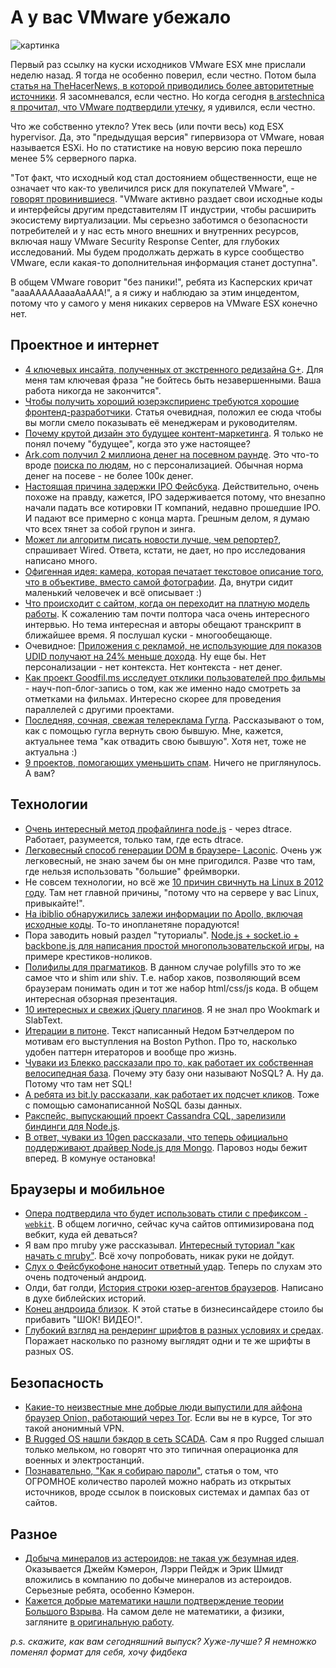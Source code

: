 # А  у вас VMware убежало
![картинка](http://addmeto.cc/images/posts/leak.jpg)

Первый раз ссылку на куски исходников VMware ESX мне прислали неделю назад. Я тогда не особенно поверил, если честно. Потом была [статья на TheHacerNews, в которой приводились более авторитетные источники](http://thehackernews.com/2012/04/vmware-source-code-leaked-by-anonymous.html). Я засомневался, если честно. Но когда сегодня [в arstechnica я прочитал, что VMware подтвердили утечку](http://arstechnica.com/business/news/2012/04/vmware-confirms-source-code-leak-lulzsec-affiliated-hacker-claims-credit.ars), я удивился, если честно.

Что же собственно утекло? Утек весь (или почти весь) код ESX hypervisor. Да, это "предыдущая версия" гипервизора от VMware, новая называется ESXi. Но по статистике на новую версию пока перешло менее 5% серверного парка.

"Тот факт, что исходный код стал достоянием общественности, еще не означает что как-то увеличился риск для покупателей VMware", - [говорят провинившиеся](http://blogs.vmware.com/security/2012/04/vmware-security-note.html). "VMware активно раздает свои исходные коды и интерфейсы другим представителям IT индустрии, чтобы расширить экосистему виртуализации. Мы серьезно заботимся о безопасности потребителей и у нас есть много внешних и внутренних ресурсов, включая нашу VMware Security Response Center, для глубоких исследований. Мы будем продолжать держать в курсе сообщество VMware, если какая-то дополнительная информация станет доступна".

В общем VMware говорит "без паники!", ребята из Касперских кричат "аааАААААаааАаААА!", а я сижу и наблюдаю за этим инцедентом, потому что у самого у меня никаких серверов на VMware ESX конечно нет.




## Проектное и интернет
* [4 ключевых инсайта, полученных от экстренного редизайна G+](http://www.fastcodesign.com/1669571/4-key-insights-from-the-57-day-blitzkrieg-redesign-of-google).  Для меня там ключевая фраза "не бойтесь быть незавершенными. Ваша работа никогда не закончится".
* [Чтобы получить хороший юзерэкспириенс требуются хорошие фронтенд-разработчики](http://www.uxmatters.com/mt/archives/2012/04/great-user-experiences-require-great-front-end-development.php). Статья очевидная, положил ее сюда чтобы вы могли смело показывать её менеджерам и руководителям.
* [Почему крутой дизайн это будущее контент-маркетинга](http://mashable.com/2012/04/25/web-design-future-content-marketing/). Я только не понял почему "будущее", когда это уже настоящее?
* [Ark.com получил 2 миллиона денег на посевном раунде](http://allthingsd.com/20120425/people-search-engine-ark-raises-biggest-y-combinator-seed-round-in-memory/). Это что-то вроде [поиска по людям](http://people.yandex.ru/), но с персонализацией. Обычная норма денег на посеве - не более 100к денег.
* [Настоящая причина задержки IPO Фейсбука](http://venturebeat.com/2012/04/25/facebook-ipo-real-delay/). Действительно, очень похоже на правду, кажется, IPO задерживается потому, что внезапно начали падать все котировки IT компаний, недавно прошедшие IPO. И падают все примерно с конца марта. Грешным делом, я думаю что всех тянет за собой групон и зинга.
* [Может ли алгоритм писать новости лучше, чем репортер?](http://www.wired.com/gadgetlab/2012/04/can-an-algorithm-write-a-better-news-story-than-a-human-reporter/), спрашивает Wired. Ответа, кстати, не дает, но про исследования написано много.
* [Офигенная идея: камера, которая печатает текстовое описание того, что в объективе, вместо самой фотографии](http://mattrichardson.com/Descriptive-Camera/). Да, внутри сидит маленький человечек и всё описывает :)
* [Что происходит с сайтом, когда он переходит на платную модель работы](http://mixergy.com/matthew-wensing-stormpulse-interview/). К сожалению там почти полтора часа очень интересного интервью. Но тема интересная и авторы обещают транскрипт в ближайшее время. Я послушал куски - многообещающе.
* Очевидное: [Приложения с рекламой, не использующие для показов UDID получают на 24% меньше дохода](http://www.appleinsider.com/articles/12/04/25/apps_not_using_udid_data_willl_see_24_less_ad_revenue_study_says.html). Ну еще бы. Нет персонализации - нет контекста. Нет контекста - нет денег.
* [Как проект Goodfil.ms исследует отклики пользователей про фильмы](http://blog.goodfil.ms/blog/2012/04/20/project-ingen/) - науч-поп-блог-запись о том, как же именно надо смотреть за отметками на фильмах. Интересно скорее для проведения параллелей с другими проектами.
* [Последняя, сочная, свежая телереклама Гугла](http://techcrunch.com/2012/04/25/googles-latest-tv-ad-how-chrome-can-help-you-get-your-ex-back/). Рассказывают о том, как с помощью гугла вернуть свою бывшую. Мне, кажется, актуальнее тема "как отвадить свою бывшую". Хотя нет, тоже не актуальна :)
* [9 проектов, помогающих уменьшить спам](http://mashable.com/2012/04/25/junk-mail-digital-tools/). Ничего не приглянулось. А вам?

## Технологии
* [Очень интересный метод профайлинга node.js](http://dtrace.org/blogs/dap/2012/04/25/profiling-node-js/) - через dtrace. Работает, разумеется, только там, где есть dtrace.
* [Легковесный способ генерации DOM в браузере- Laconic](http://joestelmach.github.com/laconic/). Очень уж легковесный, не знаю зачем бы он мне пригодился. Разве что там, где нельзя использовать "большие" фреймворки.
* Не совсем технологии, но всё же [10 причин свичнуть на Linux в 2012 году](http://www.pcworld.com/businesscenter/article/246866/10_reasons_to_switch_to_linux_in_2012.html). Там нет главной причины, "потому что на сервере у вас Linux, привыкайте!".
* [На ibiblio обнаружились залежи информации по Apollo, включая исходные коды](http://www.ibiblio.org/apollo/links.html). То-то инопланетяне порадуются!
* Пора заводить новый раздел "туториалы". [Node.js + socket.io + backbone.js для написания простой многопользовательской игры](http://tech.loku.com/2012/04/25/tic-tac-node-part-iii-putting-it-all-together/), на примере крестиков-ноликов.
* [Полифилы для прагматиков](http://lojjic.github.com/html5denver-polyfills/slides.html). В данном случае polyfills это то же самое что и shim или shiv. Т.е. набор хаков, позволяющий всем браузерам понимать один и тот же набор html/css/js кода. В общем интересная обзорная презентация.
* [10 интересных и свежих jQuery плагинов](http://webdesignledger.com/freebies/10-fresh-and-useful-jquery-plugins-2). Я не знал про Wookmark и SlabText.
* [Итерации в питоне](http://nedbatchelder.com/text/iter.html). Текст написанный Недом Бэтчелдером по мотивам его выступления на  Boston Python. Про то, насколько удобен паттерн итераторов и вообще про жизнь.
* [Чуваки из Блекко рассказали про то, как работает их собственная велосипедная база](http://highscalability.com/blog/2012/4/25/the-anatomy-of-search-technology-blekkos-nosql-database.html). Почему эту базу они называют NoSQL? А. Ну да. Потому что там нет SQL!
* [А ребята из bit.ly рассказали, как работает их подсчет кликов](http://word.bitly.com/post/21721687297/clickatron). Тоже с помощью самонаписанной NoSQL базы данных.
* [Ракспейс, выпускающий проект Cassandra CQL,  зарелизили биндинги для Node.js](http://www.rackspace.com/blog/rackspace-contributes-cassandra-cql-driver-for-node-js/).
* [В ответ, чуваки из 10gen рассказали, что теперь официально поддерживают драйвер Node.js для Mongo](http://blog.mongodb.org/post/21780849392/mongodb-and-node-js-at-10gen). Паровоз ноды бежит вперед. В комунyе остановка!

## Браузеры и мобильное
* [Опера подтвердила что будет использовать стили с префиксом `-webkit`](http://www.netmagazine.com/news/opera-confirms-webkit-prefix-usage-121923). В общем логично, сейчас куча сайтов оптимизирована под вебкит, куда ей деваться?
* Я вам про mruby уже рассказывал. [Интересный туториал "как начать с mruby"](http://matt.aimonetti.net/posts/2012/04/25/getting-started-with-mruby/). Всё хочу попробовать, никак руки не дойдут.
* [Слух о Фейсбукофоне наносит ответный удар](http://techcrunch.com/2012/04/25/the-facebook-phone-rumor-is-back/). Теперь по слухам это очень подточеный андроид.
* Олди, бат голди, [История строки юзер-агентов браузеров](http://webaim.org/blog/user-agent-string-history/). Написано в духе библейских историй.
* [Конец андроида близок](http://www.businessinsider.com/the-end-of-android-approaches--2012-4). К этой статье в бизнесинсайдере стоило бы прибавить "ШОК! ВИДЕО!".
* [Глубокий взгляд на рендеринг шрифтов в разных условиях и средах](http://www.smashingmagazine.com/2012/04/24/a-closer-look-at-font-rendering/). Поражает насколько по разному выглядят одни и те же шрифты в разных OS.

## Безопасность
* [Какие-то неизвестные мне добрые люди выпустили для айфона браузер Onion, работающий через Tor](http://v3.mike.tig.as/onionbrowser/). Если вы не в курсе, Tor это такой анонимный VPN.
* [В Rugged OS нашли бэкдор в сеть SCADA](http://seclists.org/fulldisclosure/2012/Apr/277). Сам я про Rugged слышал только мельком, но говорят что это типичная операционка для военных и электростанций.
* [Познавательно, "Как я собираю пароли"](http://xato.net/passwords/how-i-collect-passwords), статья о том, что ОГРОМНОЕ количество паролей можно набрать из открытых источников, вроде ссылок в поисковых системах и дампах баз от сайтов.

## Разное
* [Добыча минералов из астероидов: не такая уж безумная идея](http://www.extremetech.com/extreme/127369-asteroid-mining-not-as-crazy-as-it-sounds). Оказывается Джейм Кэмерон, Лэрри Пейдж и Эрик Шмидт вложились в компанию по добыче минералов из астероидов. Серьезные ребята, особенно Кэмерон.
* [Кажется добрые математики нашли подтверждение теории Большого Взрыва](http://www.technologyreview.com/blog/arxiv/27793/). На самом деле не математики, а физики, загляните [в оригинальную работу](http://arxiv.org/abs/1204.4658).

*p.s. скажите, как вам сегодняшний выпуск? Хуже-лучше? Я немножко поменял формат для себя, хочу фидбека*
